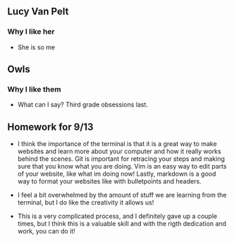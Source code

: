 ## Lucy Van Pelt
### Why I like her

* She is so me

## Owls
### Why I like them

* What can I say? Third grade obsessions last.

## Homework for 9/13
* I think the importance of the terminal is that it is a great way to make websites and learn more about your computer and how it really works behind the scenes. Git is important for retracing your steps and making sure that you know what you are doing. Vim is an easy way to edit parts of your website, like what im doing now! Lastly, markdown is a good way to format your websites like with bulletpoints and headers. 

* I feel a bit overwhelmed by the amount of stuff we are learning from the terminal, but I do like the creativity it allows us!

* This is a very complicated process, and I definitely gave up a couple times, but I think this is a valuable skill and with the rigth dedication and work, you can do it!  

